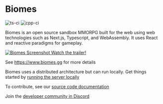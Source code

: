 # Biomes
![ts-ci](https://github.com/ill-inc/biomes-game/actions/workflows/ts-ci.yml/badge.svg)
![cpp-ci](https://github.com/ill-inc/biomes-game/actions/workflows/cpp-ci.yml/badge.svg)

Biomes is an open source sandbox MMORPG built for the web using web technologies such as Next.js, Typescript, and WebAssembly. It uses React and reactive paradigms for gameplay. 

[![Biomes Screenshot](docs/assets/images/biomes-ss.png) Watch the trailer!](https://www.youtube.com/watch?v=vPHEtewFm3M)

See https://www.biomes.gg for more details

Biomes uses a distributed architecture but can run locally. Get things started by [running the server locally](docs/runningLocally.md)

To contribute, see our [source code documentation](https://ill-inc.github.io/biomes-game)

Join the [developer community in Discord](https://www.discord.com/biomes)
